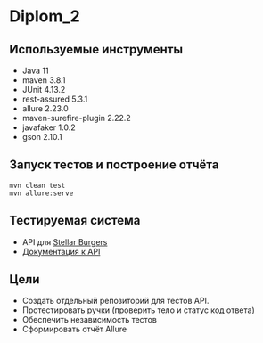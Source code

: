 # Diplom_2
## Используемые инструменты
* Java 11 
* maven 3.8.1
* JUnit 4.13.2 
* rest-assured 5.3.1 
* allure 2.23.0 
* maven-surefire-plugin 2.22.2 
* javafaker 1.0.2 
* gson 2.10.1
##  Запуск тестов и построение отчёта
```
mvn clean test 
mvn allure:serve
```
## Тестируемая система
- API для [Stellar Burgers](https://stellarburgers.nomoreparties.site/)
- [Документация к API](https://code.s3.yandex.net/qa-automation-engineer/java/cheatsheets/paid-track/diplom/api-documentation.pdf)
## Цели
* Создать отдельный репозиторий для тестов API.
* Протестировать ручки (проверить тело и статус код ответа) 
* Обеспечить независимость тестов
* Сформировать отчёт Allure